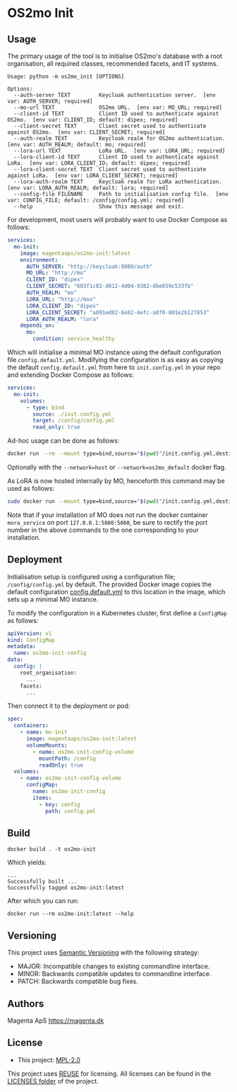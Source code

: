 <!--
SPDX-FileCopyrightText: 2021 Magenta ApS <https://magenta.dk>
SPDX-License-Identifier: MPL-2.0
-->

# OS2mo Init


## Usage
The primary usage of the tool is to initialise OS2mo's database with a root organisation, all required classes,
recommended facets, and IT systems.
```text
Usage: python -m os2mo_init [OPTIONS]

Options:
  --auth-server TEXT         Keycloak authentication server.  [env var: AUTH_SERVER; required]
  --mo-url TEXT              OS2mo URL.  [env var: MO_URL; required]
  --client-id TEXT           Client ID used to authenticate against OS2mo.  [env var: CLIENT_ID; default: dipex; required]
  --client-secret TEXT       Client secret used to authenticate against OS2mo.  [env var: CLIENT_SECRET; required]
  --auth-realm TEXT          Keycloak realm for OS2mo authentication.  [env var: AUTH_REALM; default: mo; required]
  --lora-url TEXT            LoRa URL.  [env var: LORA_URL; required]
  --lora-client-id TEXT      Client ID used to authenticate against LoRa.  [env var: LORA_CLIENT_ID; default: dipex; required]
  --lora-client-secret TEXT  Client secret used to authenticate against LoRa.  [env var: LORA_CLIENT_SECRET; required]
  --lora-auth-realm TEXT     Keycloak realm for LoRa authentication.  [env var: LORA_AUTH_REALM; default: lora; required]
  --config-file FILENAME     Path to initialisation config file.  [env var: CONFIG_FILE; default: /config/config.yml; required]
  --help                     Show this message and exit.
```

For development, most users will probably want to use Docker Compose as follows:
```yaml
services:
  mo-init:
    image: magentaaps/os2mo-init:latest
    environment:
      AUTH_SERVER: "http://keycloak:8080/auth"
      MO_URL: "http://mo"
      CLIENT_ID: "dipex"
      CLIENT_SECRET: "603f1c82-d012-4d04-9382-dbe659c533fb"
      AUTH_REALM: "mo"
      LORA_URL: "http://mox"
      LORA_CLIENT_ID: "dipex"
      LORA_CLIENT_SECRET: "a091ed82-6e82-4efc-a8f0-001e2b127853"
      LORA_AUTH_REALM: "lora"
    depends_on:
      mo:
        condition: service_healthy
```
Which will initialise a minimal MO instance using the default configuration file `config.default.yml`. Modifying the
configuration is as easy as copying the default `config.default.yml` from here to `init.config.yml` in your repo and
extending Docker Compose as follows:
```yaml
services:
  mo-init:
    volumes:
      - type: bind
        source: ./init.config.yml
        target: /config/config.yml
        read_only: true
```

Ad-hoc usage can be done as follows:
```bash
docker run --rm --mount type=bind,source="$(pwd)"/init.config.yml,destination=/config/config.yml magentaaps/os2mo-init:latest --mo-url=<...>
```
Optionally with the `--network=host` or `--network=os2mo_default` docker flag.

As LoRA is now hosted internally by MO, henceforth this command may be used as follows:
```bash
sudo docker run --mount type=bind,source="$(pwd)"/init.config.yml,destination=/config/config.yml --network=host --rm magentaaps/os2mo-init:latest --auth-server="http://localhost:8090/auth" --mo-url="http://localhost:5000" --client-id=dipex --client-secret=InsertSecret --auth-realm=mo --lora-url="http://localhost:5000/lora"
```
Note that if your installation of MO does not run the docker container `mora_service` on port `127.0.0.1:5000:5000`,
be sure to rectify the port number in the above commands to the one corresponding to your installation. 

## Deployment
Initialisation setup is configured using a configuration file; `/config/config.yml` by default. The provided Docker
image copies the default configuration [config.default.yml](config.default.yml) to this location in the image, which
sets up a minimal MO instance.

To modify the configuration in a Kubernetes cluster, first define a `ConfigMap` as follows:
```yaml
apiVersion: v1
kind: ConfigMap
metadata:
  name: os2mo-init-config
data:
  config: |
    root_organisation:
      ...
    facets:
      ...
```
Then connect it to the deployment or pod:
```yaml
spec:
  containers:
    - name: mo-init
      image: magentaaps/os2mo-init:latest
      volumeMounts:
        - name: os2mo-init-config-volume
          mountPath: /config
          readOnly: true
  volumes:
    - name: os2mo-init-config-volume
      configMap:
        name: os2mo-init-config
        items:
          - key: config
            path: config.yml
```


## Build
```commandline
docker build . -t os2mo-init
```
Which yields:
```text
...
Successfully built ...
Successfully tagged os2mo-init:latest
```
After which you can run:
```commandline
docker run --rm os2mo-init:latest --help
```


## Versioning
This project uses [Semantic Versioning](https://semver.org/) with the following strategy:
- MAJOR: Incompatible changes to existing commandline interface.
- MINOR: Backwards compatible updates to commandline interface.
- PATCH: Backwards compatible bug fixes.


## Authors
Magenta ApS <https://magenta.dk>


## License
- This project: [MPL-2.0](LICENSES/MPL-2.0.txt)

This project uses [REUSE](https://reuse.software) for licensing. All licenses can be found in the [LICENSES folder](LICENSES/) of the project.
